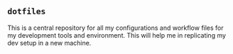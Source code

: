 ## `dotfiles`

This is a central repository for all my configurations and workflow files for my development tools and environment.
This will help me in replicating my dev setup in a new machine.
